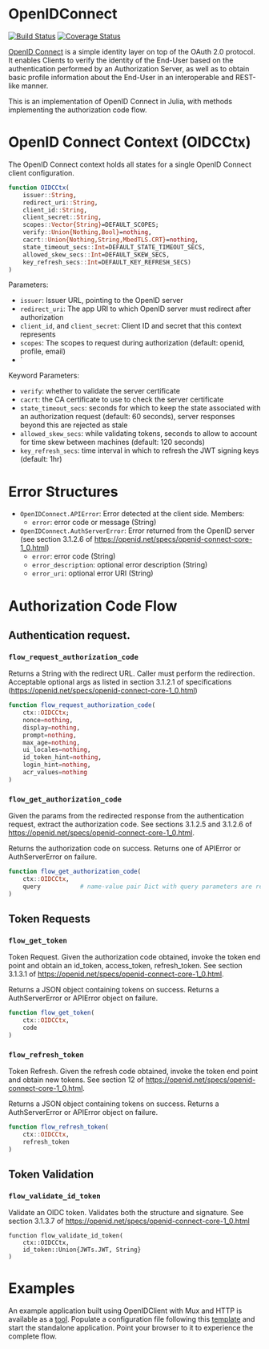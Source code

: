 # OpenIDConnect

[![Build Status](https://travis-ci.org/tanmaykm/OpenIDConnect.jl.svg?branch=master)](https://travis-ci.org/tanmaykm/OpenIDConnect.jl)
[![Coverage Status](https://coveralls.io/repos/tanmaykm/OpenIDConnect.jl/badge.svg?branch=master)](https://coveralls.io/r/tanmaykm/OpenIDConnect.jl?branch=master)

[OpenID Connect](https://openid.net/specs/openid-connect-core-1_0.html) is a simple identity layer on top of the OAuth 2.0 protocol. It enables Clients to verify the identity of the End-User based on the authentication performed by an Authorization Server, as well as to obtain basic profile information about the End-User in an interoperable and REST-like manner.

This is an implementation of OpenID Connect in Julia, with methods implementing the authorization code flow.

# OpenID Connect Context (OIDCCtx)
The OpenID Connect context holds all states for a single OpenID Connect client configuration.

```julia
function OIDCCtx(
    issuer::String,
    redirect_uri::String,
    client_id::String,
    client_secret::String,
    scopes::Vector{String}=DEFAULT_SCOPES;
    verify::Union{Nothing,Bool}=nothing,
    cacrt::Union{Nothing,String,MbedTLS.CRT}=nothing,
    state_timeout_secs::Int=DEFAULT_STATE_TIMEOUT_SECS,
    allowed_skew_secs::Int=DEFAULT_SKEW_SECS,
    key_refresh_secs::Int=DEFAULT_KEY_REFRESH_SECS)
)
```

Parameters:
- `issuer`: Issuer URL, pointing to the OpenID server
- `redirect_uri`: The app URI to which OpenID server must redirect after authorization
- `client_id`, and `client_secret`: Client ID and secret that this context represents
- `scopes`: The scopes to request during authorization (default: openid, profile, email)
- `

Keyword Parameters:
- `verify`: whether to validate the server certificate
- `cacrt`: the CA certificate to use to check the server certificate
- `state_timeout_secs`: seconds for which to keep the state associated with an authorization request (default: 60 seconds), server responses beyond this are rejected as stale
- `allowed_skew_secs`: while validating tokens, seconds to allow to account for time skew between machines (default: 120 seconds)
- `key_refresh_secs`: time interval in which to refresh the JWT signing keys (default: 1hr)

# Error Structures

- `OpenIDConnect.APIError`: Error detected at the client side. Members:
    - `error`: error code or message (String)
- `OpenIDConnect.AuthServerError`: Error returned from the OpenID server (see section 3.1.2.6 of https://openid.net/specs/openid-connect-core-1_0.html)
    - `error`: error code (String)
    - `error_description`: optional error description (String)
    - `error_uri`: optional error URI (String)

# Authorization Code Flow

## Authentication request.

### `flow_request_authorization_code`
Returns a String with the redirect URL. Caller must perform the redirection.
Acceptable optional args as listed in section 3.1.2.1 of specifications (https://openid.net/specs/openid-connect-core-1_0.html)

```julia
function flow_request_authorization_code(
    ctx::OIDCCtx;
    nonce=nothing,
    display=nothing,
    prompt=nothing,
    max_age=nothing,
    ui_locales=nothing,
    id_token_hint=nothing,
    login_hint=nothing,
    acr_values=nothing
)
```

### `flow_get_authorization_code`
Given the params from the redirected response from the authentication request, extract the authorization code.
See sections 3.1.2.5 and 3.1.2.6 of https://openid.net/specs/openid-connect-core-1_0.html.

Returns the authorization code on success.
Returns one of APIError or AuthServerError on failure.

```julia
function flow_get_authorization_code(
    ctx::OIDCCtx,
    query           # name-value pair Dict with query parameters are received from the OpenID server redirect
)
```

## Token Requests

### `flow_get_token`
Token Request. Given the authorization code obtained, invoke the token end point and obtain an id_token, access_token, refresh_token.
See section 3.1.3.1 of https://openid.net/specs/openid-connect-core-1_0.html.

Returns a JSON object containing tokens on success.
Returns a AuthServerError or APIError object on failure.

```julia
function flow_get_token(
    ctx::OIDCCtx,
    code
)
```

### `flow_refresh_token`
Token Refresh. Given the refresh code obtained, invoke the token end point and obtain new tokens.
See section 12 of https://openid.net/specs/openid-connect-core-1_0.html.

Returns a JSON object containing tokens on success.
Returns a AuthServerError or APIError object on failure.

```julia
function flow_refresh_token(
    ctx::OIDCCtx,
    refresh_token
)
```

## Token Validation

### `flow_validate_id_token`
Validate an OIDC token.
Validates both the structure and signature.
See section 3.1.3.7 of https://openid.net/specs/openid-connect-core-1_0.html

```
function flow_validate_id_token(
    ctx::OIDCCtx,
    id_token::Union{JWTs.JWT, String}
)
```

# Examples

An example application built using OpenIDClient with Mux and HTTP is available as a [tool](tools/oidc_standalone.jl). Populate a configuration file following this [template](tools/settings.template) and start the standalone application. Point your browser to it to experience the complete flow.
